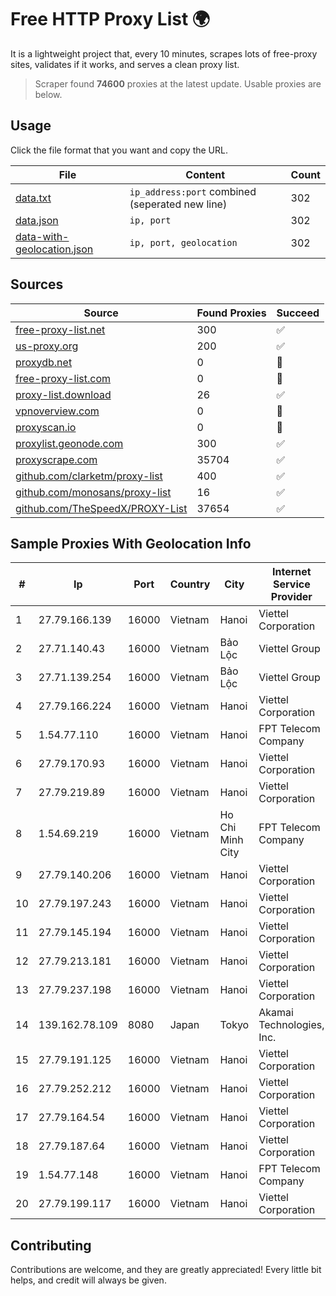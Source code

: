 
# Free HTTP Proxy List 🌍

It is a lightweight project that, every 10 minutes, scrapes lots of free-proxy sites, validates if it works, and serves a clean proxy list.


> Scraper found **74600** proxies at the latest update. Usable proxies are below.

## Usage

Click the file format that you want and copy the URL.


|File|Content|Count|
|----|-------|-----|
|[data.txt](https://raw.githubusercontent.com/themiralay/Proxy-List-World/master/data.txt)|`ip_address:port` combined (seperated new line)|302|
|[data.json](https://raw.githubusercontent.com/themiralay/Proxy-List-World/master/data.json)|`ip, port`|302|
|[data-with-geolocation.json](https://raw.githubusercontent.com/themiralay/Proxy-List-World/master/data-with-geolocation.json)|`ip, port, geolocation`|302|

## Sources

|Source|Found Proxies|Succeed|
|------|-------------|-------|
|[free-proxy-list.net](https://free-proxy-list.net)|300|✅|
|[us-proxy.org](https://www.us-proxy.org)|200|✅|
|[proxydb.net](http://proxydb.net)|0|🚫|
|[free-proxy-list.com](https://free-proxy-list.com/?page=&port=&type%5B%5D=http&type%5B%5D=https&up_time=0&search=Search)|0|🚫|
|[proxy-list.download](https://www.proxy-list.download/HTTP)|26|✅|
|[vpnoverview.com](https://vpnoverview.com/privacy/anonymous-browsing/free-proxy-servers)|0|🚫|
|[proxyscan.io](https://www.proxyscan.io)|0|🚫|
|[proxylist.geonode.com](https://proxylist.geonode.com/api/proxy-list?limit=300&page=1&sort_by=lastChecked&sort_type=desc&protocols=http,https)|300|✅|
|[proxyscrape.com](https://api.proxyscrape.com/v2/?request=displayproxies&protocol=http&timeout=10000&country=all&ssl=all&anonymity=all)|35704|✅|
|[github.com/clarketm/proxy-list](https://raw.githubusercontent.com/clarketm/proxy-list/master/proxy-list-raw.txt)|400|✅|
|[github.com/monosans/proxy-list](https://raw.githubusercontent.com/monosans/proxy-list/main/proxies/http.txt)|16|✅|
|[github.com/TheSpeedX/PROXY-List](https://raw.githubusercontent.com/TheSpeedX/PROXY-List/master/http.txt)|37654|✅|


## Sample Proxies With Geolocation Info

|#|Ip|Port|Country|City|Internet Service Provider|
|-|--|----|-------|----|-------------------------|
|1|27.79.166.139|16000|Vietnam|Hanoi|Viettel Corporation|
|2|27.71.140.43|16000|Vietnam|Bảo Lộc|Viettel Group|
|3|27.71.139.254|16000|Vietnam|Bảo Lộc|Viettel Group|
|4|27.79.166.224|16000|Vietnam|Hanoi|Viettel Corporation|
|5|1.54.77.110|16000|Vietnam|Hanoi|FPT Telecom Company|
|6|27.79.170.93|16000|Vietnam|Hanoi|Viettel Corporation|
|7|27.79.219.89|16000|Vietnam|Hanoi|Viettel Corporation|
|8|1.54.69.219|16000|Vietnam|Ho Chi Minh City|FPT Telecom Company|
|9|27.79.140.206|16000|Vietnam|Hanoi|Viettel Corporation|
|10|27.79.197.243|16000|Vietnam|Hanoi|Viettel Corporation|
|11|27.79.145.194|16000|Vietnam|Hanoi|Viettel Corporation|
|12|27.79.213.181|16000|Vietnam|Hanoi|Viettel Corporation|
|13|27.79.237.198|16000|Vietnam|Hanoi|Viettel Corporation|
|14|139.162.78.109|8080|Japan|Tokyo|Akamai Technologies, Inc.|
|15|27.79.191.125|16000|Vietnam|Hanoi|Viettel Corporation|
|16|27.79.252.212|16000|Vietnam|Hanoi|Viettel Corporation|
|17|27.79.164.54|16000|Vietnam|Hanoi|Viettel Corporation|
|18|27.79.187.64|16000|Vietnam|Hanoi|Viettel Corporation|
|19|1.54.77.148|16000|Vietnam|Hanoi|FPT Telecom Company|
|20|27.79.199.117|16000|Vietnam|Hanoi|Viettel Corporation|



## Contributing

Contributions are welcome, and they are greatly appreciated! Every
little bit helps, and credit will always be given.

